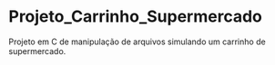 # Projeto_Carrinho_Supermercado
Projeto em C de manipulação de arquivos simulando um carrinho de supermercado. 
